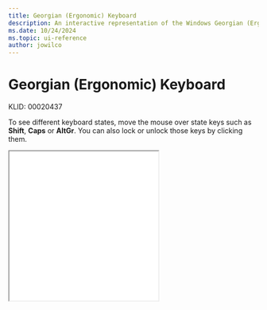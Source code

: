 ```yaml
---
title: Georgian (Ergonomic) Keyboard
description: An interactive representation of the Windows Georgian (Ergonomic) keyboard. To see different keyboard states, click or move the mouse over the state keys.
ms.date: 10/24/2024
ms.topic: ui-reference
author: jowilco
---
```


# Georgian (Ergonomic) Keyboard

KLID: 00020437

To see different keyboard states, move the mouse over state keys such as **Shift**, **Caps** or **AltGr**. You can also lock or unlock those keys by clicking them.

<iframe src="kbdgeoer.html" height="300"></iframe>
